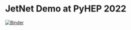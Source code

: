 # JetNet Demo at PyHEP 2022

[![Binder](https://mybinder.org/badge_logo.svg)](https://mybinder.org/v2/gh/jet-net/demo-pyhep-2022/HEAD?urlpath=lab/tree/data-access.ipynb)
